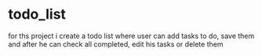 # todo_list
for ths project i create a todo list where user can add tasks to do, save them and after he can check all completed, edit his tasks or delete them
